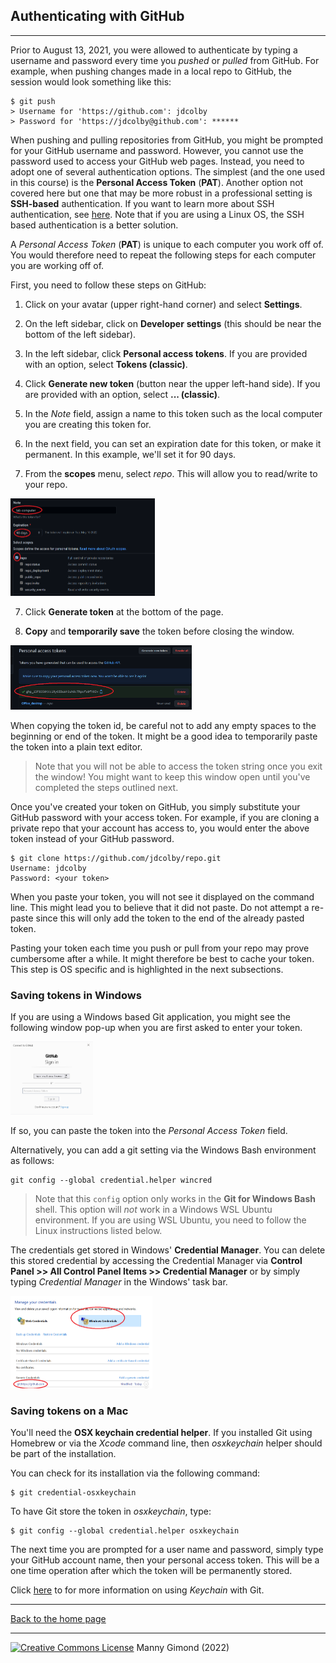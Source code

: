 ## Authenticating with GitHub

------

Prior to August 13, 2021, you were allowed to authenticate by typing a username and password every time you *pushed* or *pulled* from GitHub. For example, when pushing changes made in a local repo to GitHub, the session would look something like this:

```shell
$ git push
> Username for 'https://github.com': jdcolby
> Password for 'https://jdcolby@github.com': ******
```

When pushing and pulling repositories from GitHub, you might be prompted for your GitHub username and password. However, you cannot use the password used to access your GitHub web pages. Instead, you need to adopt one of several authentication options. The simplest (and the one used in this course) is the  **Personal Access Token** (**PAT**).  Another option not covered here but one that may be more robust in a professional setting is **SSH-based** authentication. If you want to learn more about SSH authentication, see [here](https://mgimond.github.io/Colby-summer-git-workshop-2021/authenticating-with-github.html). Note that if you are using a Linux OS, the SSH based authentication is a better solution.


A *Personal Access Token* (**PAT**) is unique to each computer you work off of. You would therefore need to repeat the following steps for each computer you are working off of.


First, you need to follow these steps on GitHub:

1. Click on your avatar (upper right-hand corner) and select **Settings**.

2. On the left sidebar, click on **Developer** **settings** (this should be near the bottom of the left sidebar).

3. In the left sidebar, click **Personal access tokens**. If you are provided with an option, select **Tokens (classic)**.

4. Click **Generate new token** (button near the upper left-hand side). If you are provided with an option, select **... (classic)**.
   
5. In the *Note* field, assign a name to this token such as the local computer you are creating this token for.

6. In the next field, you can set an expiration date for this token, or make it permanent. In this example, we'll set it for 90 days.

7. From the **scopes** menu, select *repo*. This will allow you to read/write to your repo.

<img src="img_auth/image-20210607100556823.png" alt="image-20210607100556823" style="zoom:50%;" width="461" height="313" />


7. Click **Generate token** at the bottom of the page.

8. **Copy** and **temporarily save** the token before closing the window. 

<img src="img_auth/image-20210607100655111.png" alt="image-20210607100655111" style="zoom:50%;" width="580" height="205" />
   
When copying the token id, be careful not to add any empty spaces to the beginning or end of the token. It might be a good idea to temporarily paste the token into a plain text editor.

   > Note that you will not be able to access the token string once you exit the window! You might want to keep this window open until you've completed the steps outlined next.

Once you've created your token on GitHub, you simply substitute your GitHub password with your access token. For example, if you are cloning a private repo that your account has access to, you would enter the above token instead of your GitHub password.

```
$ git clone https://github.com/jdcolby/repo.git
Username: jdcolby
Password: <your token>
```

When you paste your token, you will not see it displayed on the command line. This might lead you to believe that it did not paste. Do not attempt a re-paste since this will only add the token to the end of the already pasted token.

Pasting your token each time you push or pull from your repo may prove cumbersome after a while. It might therefore be best to cache your token. This step is OS specific and is highlighted in the next subsections.

### Saving tokens in Windows

If you are using a Windows based Git application, you might see the following window pop-up when you are first asked to enter your token.

<img src="img_auth/image-20210607102050270.png" alt="image-20210607102050270" style="zoom:43%;" width="307" height="271" />

If so, you can paste the token into the *Personal Access Token* field.

Alternatively, you can add a git setting via the Windows Bash environment as follows:

```shell
git config --global credential.helper wincred
```

>  Note that this `config` option only works in the **Git for Windows Bash** shell.  This option will *not* work in a Windows WSL Ubuntu environment. If you are using WSL Ubuntu, you need to follow the Linux instructions listed below.

The credentials get stored in Windows' **Credential Manager**. You can delete this stored credential by accessing the Credential Manager via **Control Panel >> All Control Panel Items >> Credential Manager**  or by simply typing *Credential Manager* in the Windows' task bar.

<img src="img_auth/image-20210607102911042.png" alt="image-20210607102911042" style="zoom:50%;" width="453" height="296" />



### Saving tokens on a Mac

You'll need the **OSX keychain credential helper**.  If you installed Git using Homebrew or via the *Xcode* command line, then *osxkeychain* helper should be part of the installation.

You can check for its installation via the following command:

```shell
$ git credential-osxkeychain
```

To have Git store the token in *osxkeychain*, type:

```shell
$ git config --global credential.helper osxkeychain
```

The next time you are prompted for a user name and password, simply type your GitHub account name, then your personal access token. This will be a one time operation after which the token will be permanently stored. 

Click [here](https://docs.github.com/en/github/getting-started-with-github/getting-started-with-git/updating-credentials-from-the-macos-keychain) to for more information on using *Keychain* with Git.


-----

[Back to the home page](index.html)

<div class="footer">
<hr/>
<a rel="license" href="https://creativecommons.org/licenses/by-nc/4.0/"><img alt="Creative Commons License" style="border-width:0" src="https://i.creativecommons.org/l/by-nc/4.0/80x15.png" /></a>  Manny Gimond (2022)
</br>


